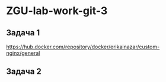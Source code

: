 # ZGU-lab-work-git-3
## Задача 1
https://hub.docker.com/repository/docker/erikainazar/custom-nginx/general
## Задача 2
